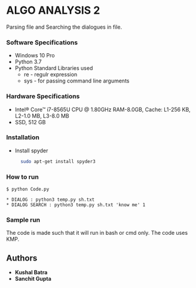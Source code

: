 # ALGO ANALYSIS 2
Parsing file and Searching the dialogues in file.

### Software Specifications

* Windows 10 Pro
* Python 3.7
* Python Standard Libraries used
    * re - regulr expression
    * sys - for passing command line arguments

### Hardware Specifications

* Intel® Core™ i7-8565U CPU @ 1.80GHz RAM-8.0GB, Cache: L1-256 KB, L2-1.0 MB, L3-8.0 MB
* SSD, 512 GB


### Installation
* Install spyder
  ```bash
    sudo apt-get install spyder3
  ```
### How to run
```
$ python Code.py
```
    * DIALOG : python3 temp.py sh.txt
    * DIALOG SEARCH : python3 temp.py sh.txt 'know me' 1
    

### Sample run
The code is made such that it will run in bash or cmd only. The code uses KMP.



## Authors

* **Kushal Batra**
* **Sanchit Gupta**
